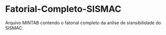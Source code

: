 # Fatorial-Completo-SISMAC 
Arquivo MINTAB contendo o fatorial completo da anlise de sisnsibilidade do SISMAC.
